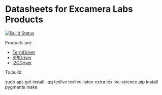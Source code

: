 # Datasheets for Excamera Labs Products

[![Build Status](https://travis-ci.org/jamesbowman/datasheets.svg?branch=master)](https://travis-ci.org/jamesbowman/datasheets)

Products are:

* [TermDriver](http://excamera.com/sphinx/termdriver/index.html)
* [SPIDriver](https://spidriver.com)
* [I2CDriver](https://i2cdriver.com)

To build:

  sudo apt-get install -qq texlive texlive-latex-extra texlive-science
  pip install pygments
  make
    


